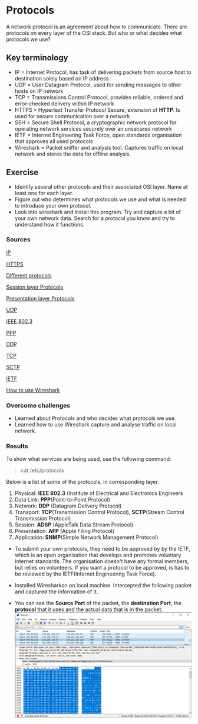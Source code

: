 # Protocols
A network protocol is an agreement about how to communicate. There are protocols on every layer of the OSI stack. But who or what decides what protocols we use? 

## Key terminology
- IP = Internet Protocol, has task of delivering packets from source host to destination solely based on IP address.
- UDP = User Datagram Protocol, used for sending messages to other hosts on IP network
- TCP = Transmissions Control Protocol, provides reliable, ordered and error-checked delivery within IP network
- HTTPS = Hypertext Transfer Protocol Secure, extension of **HTTP**. Is used for secure communication over a network
- SSH = Secure Shell Protocol, a cryptographic network protocol for operating network services securely over an unsecured network
- IETF = Internet Engineering Task Force, open standards organisation that approves all used protocols
- Wireshark = Packet sniffer and analysis tool. Captures traffic on local network and stores the data for offline analysis.

## Exercise
- Identify several other protocols and their associated OSI layer. Name at least one for each layer.
- Figure out who determines what protocols we use and what is needed to introduce your own protocol.
- Look into wireshark and install this program. Try and capture a bit of your own network data. Search for a protocol you know and try to understand how it functions.

### Sources
[IP](https://en.wikipedia.org/wiki/Internet_Protocol)

[HTTPS](https://en.wikipedia.org/wiki/HTTPS)

[Different protocols](https://docs.oracle.com/cd/E19683-01/806-4075/ipov-10/index.html)

[Session layer Protocols](https://en.wikipedia.org/wiki/Session_layer#Protocols)

[Presentation layer Protocols](https://en.wikipedia.org/wiki/Presentation_layer)

[UDP](https://en.wikipedia.org/wiki/User_Datagram_Protocol)

[IEEE 802.3](https://en.wikipedia.org/wiki/Ethernet)

[PPP](https://en.wikipedia.org/wiki/Point-to-Point_Protocol)

[DDP](https://www.geeksforgeeks.org/datagram-delivery-protocol-ddp/)

[TCP](https://www.fortinet.com/resources/cyberglossary/tcp-ip)

[SCTP](https://en.wikipedia.org/wiki/Stream_Control_Transmission_Protocol)

[IETF](https://www.ripe.net/participate/internet-governance/internet-technical-community/ietf)

[How to use Wireshark](https://linuxhint.com/install_configure_wireshark_ubuntu/)

### Overcome challenges
- Learned about Protocols and who decides what protocols we use.
- Learned how to use Wireshark capture and analyse traffic on local network.

### Results
To show what services are being used, use the following command:
> cat /etc/protocols

Below is a list of some of the protocols, in corresponding layer.
1. Physical: **IEEE 802.3** (Institute of Electrical and Electronics Engineers
2. Data Link: **PPP**(Point-to-Point Protocol)
3. Network: **DDP** (Datagram Delivery Protocol)
4. Transport: **TCP**(Transmission Control Protocol), **SCTP**(Stream Control Transmission Protocol)
5. Session: **ADSP** (AppleTalk Data Stream Protocol)
6. Presentation: **AFP** (Apple Filing Protocol)
7. Application: **SNMP**(Simple Network Management Protocol)

- To submit your own protocols, they need to be approved by by the IETF, which is an open organisation that develops and promotes voluntary internet standards. The organisation doesn't have any formal members, but relies on volunteers. If you want a protocol to be approved, is has to be reviewed by the IETF(Internet Engineering Task Force).

- Installed Wiresharkon on local machine. Intercepted the following packet and captured the information of it.
- You can see the **Source Port** of the packet, the **destination Port**, the **protocol** that it uses and the actual data that is in the packet.
![Wireshark SS](../00_includes/NTW-03/SS_Wireshark.png "Screenshot of wireshark")
